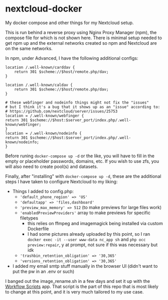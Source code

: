 # nextcloud-docker
My docker compose and other things for my Nextcloud setup.

This is run behind a reverse proxy using Nginx Proxy Manager (npm), the compose file for which is not shown here.
There is minimal setup needed to get npm up and the external networks created so npm and Nextcloud are on the same networks.

In npm, under Advanced, I have the following additional configs:
```
location /.well-known/carddav {
    return 301 $scheme://$host/remote.php/dav;
}

location /.well-known/caldav {
    return 301 $scheme://$host/remote.php/dav;
}

# these webfinger and nodeinfo things might not fix the "issues"
# but I think it's a bug that it shows up as an "issue" according to:
# https://github.com/nextcloud/server/issues/25753
location = /.well-known/webfinger {
return 301 $scheme://$host:$server_port/index.php/.well-known/webfinger;
}
location = /.well-known/nodeinfo {
return 301 $scheme://$host:$server_port/index.php/.well-known/nodeinfo;
}
```

Before runing `docker-compose up -d` or the like, you will have to fill in the empty or placeholder passwords, domains, etc.
If you wish to use zfs, you will also need to create pool(s) and datasets.

Finally, after "installing" with `docker-compose up -d`, these are the additional steps I have taken to configure Nextcloud to my liking:
- Things I added to config.php:
  - `'default_phone_region' => 'US'`
  - `'defaultapp' => 'files,dashboard'`
  - `'preview_max_memory' => 512` (to make previews for large files work)
  - `'enabledPreviewProviders'` array to make previews for specific filetypes
    - this relies on ffmpeg and imagemagick being installed via custom Dockerfile
    - I had some pictures already uploaded by this point, so I ran `docker exec -it --user www-data nc_app sh` and `php occ preview:repair`, y at prompt, not sure if this was necessary but idk
  - `'trashbin_retention_obligation' => '30,365'`
  - `'versions_retention_obligation' => '30,365'`
- I added my email smtp stuff manually in the browser UI (didn't want to put the pw in an .env or such)

I banged out the image_rename.sh in a few days and set it up with the [Workflow Scripts](https://apps.nextcloud.com/apps/workflow_script) app. That script is the part of this repo that is most likely to change at this point, and it is very much tailored to my use case.
